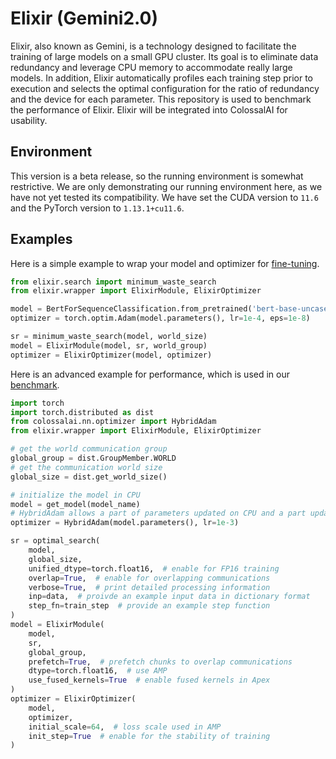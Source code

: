 # Elixir (Gemini2.0)
Elixir, also known as Gemini, is a technology designed to facilitate the training of large models on a small GPU cluster.
Its goal is to eliminate data redundancy and leverage CPU memory to accommodate really large models.
In addition, Elixir automatically profiles each training step prior to execution and selects the optimal configuration for the ratio of redundancy and the device for each parameter.
This repository is used to benchmark the performance of Elixir.
Elixir will be integrated into ColossalAI for usability.

## Environment

This version is a beta release, so the running environment is somewhat restrictive.
We are only demonstrating our running environment here, as we have not yet tested its compatibility.
We have set the CUDA version to `11.6` and the PyTorch version to `1.13.1+cu11.6`.

## Examples

Here is a simple example to wrap your model and optimizer for [fine-tuning](https://github.com/hpcaitech/Elixir/tree/main/example/fine-tune).

```python
from elixir.search import minimum_waste_search
from elixir.wrapper import ElixirModule, ElixirOptimizer

model = BertForSequenceClassification.from_pretrained('bert-base-uncased')
optimizer = torch.optim.Adam(model.parameters(), lr=1e-4, eps=1e-8)

sr = minimum_waste_search(model, world_size)
model = ElixirModule(model, sr, world_group)
optimizer = ElixirOptimizer(model, optimizer)
```

Here is an advanced example for performance, which is used in our [benchmark](https://github.com/hpcaitech/Elixir/blob/main/example/common/elx.py).

```python
import torch
import torch.distributed as dist
from colossalai.nn.optimizer import HybridAdam
from elixir.wrapper import ElixirModule, ElixirOptimizer

# get the world communication group
global_group = dist.GroupMember.WORLD
# get the communication world size
global_size = dist.get_world_size()

# initialize the model in CPU
model = get_model(model_name)
# HybridAdam allows a part of parameters updated on CPU and a part updated on GPU
optimizer = HybridAdam(model.parameters(), lr=1e-3)

sr = optimal_search(
    model,
    global_size,
    unified_dtype=torch.float16,  # enable for FP16 training
    overlap=True,  # enable for overlapping communications
    verbose=True,  # print detailed processing information
    inp=data,  # proivde an example input data in dictionary format
    step_fn=train_step  # provide an example step function
)
model = ElixirModule(
    model,
    sr,
    global_group,
    prefetch=True,  # prefetch chunks to overlap communications
    dtype=torch.float16,  # use AMP
    use_fused_kernels=True  # enable fused kernels in Apex
)
optimizer = ElixirOptimizer(
    model,
    optimizer,
    initial_scale=64,  # loss scale used in AMP
    init_step=True  # enable for the stability of training
)
```
